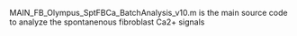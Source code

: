 MAIN_FB_Olympus_SptFBCa_BatchAnalysis_v10.m
is the main source code to analyze the spontanenous fibroblast Ca2+ signals

